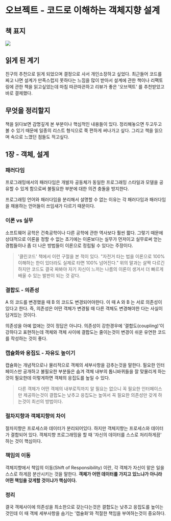 # 오브젝트 - 코드로 이해하는 객체지향 설계

## 책 표지

![](https://wikibook.co.kr/images/cover/s/9791158391409.jpg)

## 읽게 된 계기

친구의 추천으로 읽게 되었으며 결정으로 사서 개인소장하고 싶었다. 최근들어 코드를 짜고 나면 설계가 만족스럽지 못하다는 느낌을 많이 받아서 설계에 관한 책이나 리팩토링에 관한 책을 읽고싶었는데 마침 따끈따끈하고 리뷰가 좋은 '오브젝트' 를 추천받았고 바로 결제했다.

## 무엇을 정리할지

책을 읽다보면 감명깊게 본 부분이나 핵심적인 내용들이 있다. 정리해놓으면 두고두고 볼 수 있기 때문에 일종의 리스트 형식으로 쭉 편하게 써나가고 싶다. 그리고 책을 읽으며 속으로 느꼈던 점들도 적고싶다.

## 1장 - 객체, 설계

### 패러다임

프로그래밍에서의 패러다임은 개발자 공동체가 동일한 프로그래밍 스타일과 모델을 공유할 수 있게 함으로써 불필요한 부분에 대한 의견 충돌을 방지한다.

프로그래밍 언어와 패러다임을 분리해서 설명할 수 없는 이유는 각 패러다임과 패러다임을 채용하는 언어들이 쓰임새가 다르기 때문이다.

### 이론 vs 실무

소프트웨어 공학은 건축공학이나 다른 공학에 관한 역사보다 훨씬 짧다. 그렇기 때문에 상대적으로 이론을 정할 수 없는 초기에는 이론보다는 실무가 먼저이고 실무로써 얻는 경험들이나 좀 더 나은 방법들이 이론으로 정립될 수 있다는 주장이다.

> '클린코드' 책에서 이런 구절을 본 적이 있다. "자전거 타는 법을 이론으로 100% 이해하는 한이 있더라도 실제로 타면 100% 넘어진다." 위의 말과는 살짝 다르긴 하지만 코드도 결국 짜봐야 자기 자신이 느끼는 나름의 이론이 생겨서 더 빠르게 배울 수 있는 발판이 되는 것 같다.

### 결합도 - 의존성

A 의 코드를 변경했을 때 B 의 코드도 변경되어야한다. 이 때 A 와 B 는 서로 의존성이 있다고 한다. 즉, 의존성은 어떤 객체가 변경될 때 다른 객체도 변경해야한 다는 사실이 담겨있는 것이다.

의존성을 아예 없애는 것이 정답은 아니다. 의존성이 강한경우에 '결합도(coupling)'이 강하다고 표현하는데 객체와 객체 사이에 결합도는 줄이는것이 변경이 쉬운 유연한 코드를 작성하는 것이 좋다.

### 캡슐화와 응집도 - 자유도 높이기

캡슐화는 개념적으로나 물리적으로 객체의 세부사항을 감추는것을 말한다. 필요한 인터페이스만 공개하고 불필요한 부분들은 숨겨 객체 내부의 톱니바퀴들을 잘 맞물리게 하는 것이 필요한데 이렇게하면 객체의 응집도를 높일 수 있다.

> 다른 객체가 어떤 객체의 내부로직까지 알 필요는 없으니 꼭 필요한 인터페이스만 제공하는것이 결합도는 낮추고 응집도는 높여서 꼭 필요한 의존성만 갖게 하는것이 최선의 방법이다.

### 절차지향과 객체지향의 차이

절차지향은 프로세스와 데이터가 분리되어있다. 하지만 객체지향는 프로세스와 데이터가 결합되어 있다. 객체지향 프로그래밍을 할 때 '자신의 데이터를 스스로 처리하게끔' 하는 것이 핵심이다.

### 책임의 이동

객체지향에서 책임의 이동(Shift of Responsibility) 이란, 각 객체가 자신이 맡은 일을 스스로 하게끔 분산시키는 것을 말한다. **객체가 어떤 데이터를 가지고 있느냐가 아니라 어떤 책임을 갖게할 것이냐가 핵심이다.**

### 정리

결국 객체사이에 의존성을 최소한으로 갖는다는것은 결합도는 낮추고 응집도를 높이는 것인데 이 때 객체 세부사항을 숨기는 '캡슐화'와 적절한 책임을 부여하는것이 중요하다. 
